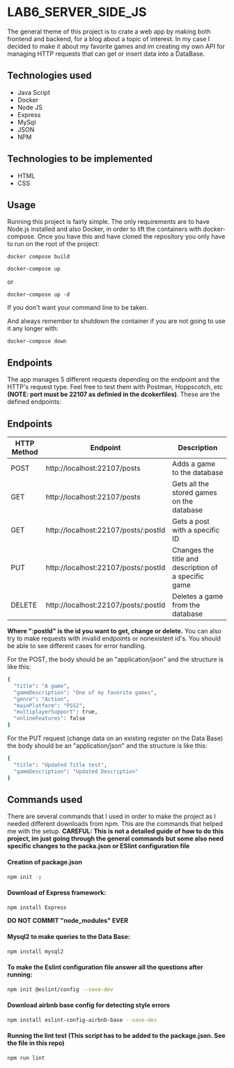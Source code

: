 # LAB6_SERVER_SIDE_JS
The general theme of this project is to crate a web app by making both frontend and backend, for a blog about a topic of interest. In my case I decided to make it about my favorite games and im creating my own API for managing HTTP requests that can get or insert data into a DataBase.

## Technologies used
* Java Script
* Docker
* Node JS
* Express
* MySql
* JSON
* NPM

## Technologies to be implemented
* HTML
* CSS

## Usage 
Running this project is fairly simple. The only requirements are to have Node.js installed and also Docker, in order to lift the containers with docker-compose. Once you have this and have cloned the repository you only have to run on the root of the project:

```
docker compose build
```
```
docker-compose up
```
or
```
docker-compose up -d
```
If you don't want your command line to be taken.

And always remember to shutdown the container if you are not going to use it any longer with:
```
docker-compose down
```

## Endpoints
The app manages 5 different requests depending on the endpoint and the HTTP's request type. Feel free to test them with Postman, Hoppscotch, etc **(NOTE: port must be 22107 as definied in the dcokerfiles)**. These are the defined endpoints:

## Endpoints

| HTTP Method | Endpoint                              | Description                                 |
|-------------|---------------------------------------|---------------------------------------------|
| POST        | http://localhost:22107/posts           | Adds a game to the database                 |
| GET         | http://localhost:22107/posts           | Gets all the stored games on the database   |
| GET         | http://localhost:22107/posts/:postId  | Gets a post with a specific ID              |
| PUT         | http://localhost:22107/posts/:postId  | Changes the title and description of a specific game |
| DELETE      | http://localhost:22107/posts/:postId  | Deletes a game from the database            |


**Where ":postId" is the id you want to get, change or delete.** You can also try to make requests with invalid endpoints or nonexistent id's. You should be able to see different cases for error handling.

For the POST, the body should be an "application/json" and the structure is like this:

```sh
{
  "title": "A game",
  "gameDescription": "One of my favorite games",
  "genre": "Action",
  "mainPlatform": "PSS2",
  "multiplayerSupport": true,
  "onlineFeatures": false
}
```
For the PUT request (change data on an existing register on the Data Base) the body should be an "application/json" and the structure is like this:
```sh
{
  "title": "Updated Title test",
  "gameDescription": "Updated Description"
}
```

## Commands used
There are several commands that I used in order to make the project as I needed different downloads from npm. This are the commands that helped me with the setup. **CAREFUL: This is not a detailed guide of how to do this project, im just going through the general commands but some also need specific changes to the packa.json or ESlint configuration file**

#### Creation of package.json
```sh
npm init -y
```

#### Download of Express framework:
```sh
npm install Express
```
**DO NOT COMMIT "node_modules" EVER**

#### Mysql2 to make queries to the Data Base:
```sh
npm install mysql2
```

#### To make the Eslint configuration file answer all the questions after running:
```sh
npm init @eslint/config --save-dev
```

#### Download airbnb base config for detecting style errors
```sh
npm install eslint-config-airbnb-base --save-dev
```

#### Running the lint test **(This script has to be added to the package.json. See the file in this repo)**
```sh
npm run lint
```





